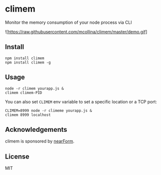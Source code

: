 # climem

Monitor the memory consumption of your node process via CLI

![https://raw.githubusercontent.com/mcollina/climem/master/demo.gif]

## Install

```
npm install climem
npm install climem -g
```

## Usage

```
node -r climem yourapp.js &
climem climem-PID
```

You can also set `CLIMEM` env variable to set a specific location or a
TCP port:

```
CLIMEM=8999 node -r climeme yourapp.js &
climem 8999 localhost
```

## Acknowledgements

climem is sponsored by [nearForm](http://nearform.com).

## License

MIT
